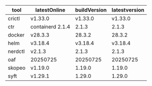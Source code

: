 | tool | latestOnline | buildVersion | latestversion |
|------|--------------|--------------|---------------|
| crictl | v1.33.0 | v1.33.0 | v1.33.0 |
| ctr | containerd 2.1.4 | 2.1.3 | 2.1.3 |
| docker | v28.3.3 | 28.3.2 | 28.3.2 |
| helm | v3.18.4 | v3.18.4 | v3.18.4 |
| nerdctl | v2.1.3 | 2.1.3 | 2.1.3 |
| oaf | 20250725 | 20250725 | 20250725 |
| skopeo | v1.19.0 | 1.19.0 | 1.19.0 |
| syft | v1.29.1 | 1.29.0 | 1.29.0 |

